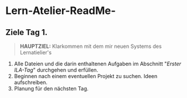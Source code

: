 # Lern-Atelier-ReadMe-
## Ziele Tag 1.

> **HAUPTZIEL:** Klarkommen mit dem mir neuen Systems des Lernatielier's

1. Alle Dateien und die darin enthaltenen Aufgaben im Abschnitt "*Erster ILA-Tag*" durchgehen und erfüllen.
2. Beginnen nach einem eventuellen Projekt zu suchen. Ideen aufschreiben.
3. Planung für den nächsten Tag.
